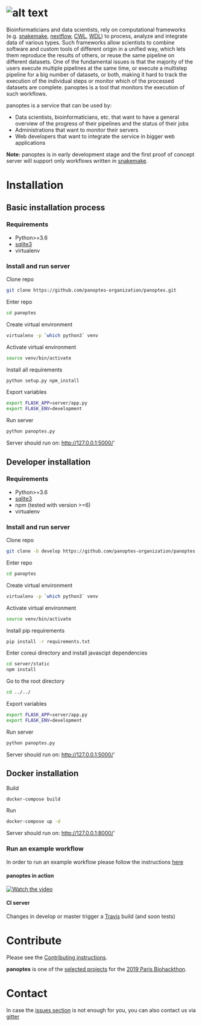 # ![alt text](server/static/src/img/brand/panoptes.png "panoptes")


Bioinformaticians and data scientists, rely on computational frameworks (e.g. [snakemake](https://snakemake.readthedocs.io/en/stable/), [nextflow](https://www.nextflow.io/), [CWL](https://www.commonwl.org/), [WDL](https://software.broadinstitute.org/wdl/)) to process, analyze and integrate data of various types. Such frameworks allow scientists to combine software and custom tools of different origin in a unified way, which lets them reproduce the results of others, or reuse the same pipeline on different datasets. One of the fundamental issues is that the majority of the users execute multiple pipelines at the same time, or execute a multistep pipeline for a big number of datasets, or both, making it hard to track the execution of the individual steps or monitor which of the processed datasets are complete. panoptes is a tool that monitors the execution of such workflows.

panoptes is a service that can be used by:
- Data scientists, bioinformaticians, etc. that want to have a general overview of the progress of their pipelines and the status of their jobs
- Administrations that want to monitor their servers
- Web developers that want to integrate the service in bigger web applications

**Note:** panoptes is in early development stage and the first proof of concept server will support only workflows written in [snakemake](https://snakemake.readthedocs.io/en/stable/).

# Installation

## Basic installation process

### Requirements

- Python>=3.6
- [sqlite3](https://www.sqlite.org/download.html)
- virtualenv

### Install and run server

Clone repo
```bash
git clone https://github.com/panoptes-organization/panoptes.git
```

Enter repo
```bash
cd panoptes
```

Create virtual environment
```bash
virtualenv -p `which python3` venv
```

Activate virtual environment
```bash
source venv/bin/activate
```

Install all requirements
```bash
python setup.py npm_install
```

Export variables
```bash
export FLASK_APP=server/app.py
export FLASK_ENV=development
```

Run server
```bash
python panoptes.py
```
Server should run on: http://127.0.0.1:5000/'

## Developer installation

### Requirements

- Python>=3.6
- [sqlite3](https://www.sqlite.org/download.html)
- npm (tested with version >=6)
- virtualenv

### Install and run server

Clone repo
```bash
git clone -b develop https://github.com/panoptes-organization/panoptes.git
```

Enter repo
```bash
cd panoptes
```

Create virtual environment
```bash
virtualenv -p `which python3` venv
```

Activate virtual environment
```bash
source venv/bin/activate
```

Install pip requirements
```bash
pip install -r requirements.txt
```

Enter coreui directory and install javascipt dependencies
```bash
cd server/static
npm install
```

Go to the root directory
```bash
cd ../../
```

Export variables
```bash
export FLASK_APP=server/app.py
export FLASK_ENV=development
```

Run server
```bash
python panoptes.py
```
Server should run on: http://127.0.0.1:5000/'

## Docker installation

Build
```bash
docker-compose build
```

Run
```bash
docker-compose up -d
```

Server should run on: http://127.0.0.1:8000/'

### Run an example workflow

In order to run an example workflow please follow the instructions [here](https://github.com/panoptes-organization/snakemake_example_workflow)

#### panoptes in action

[![Watch the video](https://img.youtube.com/vi/Expb3odk0GQ/hqdefault.jpg)](https://www.youtube.com/watch?v=Expb3odk0GQ)

#### CI server

Changes in develop or master trigger a [Travis](https://travis-ci.com/panoptes-organization/panoptes) build (and soon tests)

# Contribute

Please see the [Contributing instructions](CONTRIBUTING.md).

**panoptes** is one of the [selected projects](https://github.com/elixir-europe/BioHackathon-projects-2019/tree/master/projects/14) for the [2019 Paris Biohackthon](https://www.biohackathon-europe.org/). 

# Contact

In case the [issues section](https://github.com/panoptes-organization/panoptes/issues) is not enough for you, you can also contact us via [gitter](https://gitter.im/panoptes-organization/)